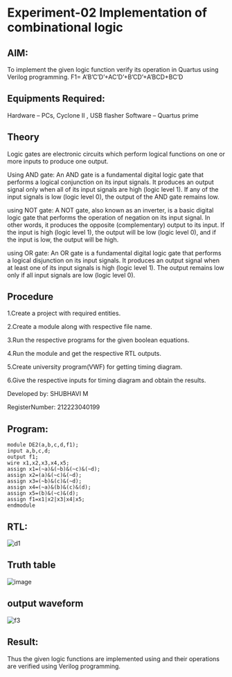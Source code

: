# Experiment-02 Implementation of combinational logic
## AIM:
To implement the given logic function verify its operation in Quartus using Verilog programming.
 F1= A’B’C’D’+AC’D’+B’CD’+A’BCD+BC’D

## Equipments Required:
 Hardware – PCs, Cyclone II , USB flasher
Software – Quartus prime

## Theory
Logic gates are electronic circuits which perform logical functions on one or more inputs to produce one output.

Using AND gate:
An AND gate is a fundamental digital logic gate that performs a logical conjunction on its input signals. It produces an output signal only when all of its input signals are high (logic level 1). If any of the input signals is low (logic level 0), the output of the AND gate remains low.

using NOT gate:
A NOT gate, also known as an inverter, is a basic digital logic gate that performs the operation of negation on its input signal. In other words, it produces the opposite (complementary) output to its input. If the input is high (logic level 1), the output will be low (logic level 0), and if the input is low, the output will be high.

using OR gate:
An OR gate is a fundamental digital logic gate that performs a logical disjunction on its input signals. It produces an output signal when at least one of its input signals is high (logic level 1). The output remains low only if all input signals are low (logic level 0).

## Procedure
1.Create a project with required entities.

2.Create a module along with respective file name.

3.Run the respective programs for the given boolean equations.

4.Run the module and get the respective RTL outputs.

5.Create university program(VWF) for getting timing diagram.

6.Give the respective inputs for timing diagram and obtain the results.

Developed by: SHUBHAVI M

RegisterNumber:  212223040199
## Program:
```
module DE2(a,b,c,d,f1);
input a,b,c,d;
output f1;
wire x1,x2,x3,x4,x5;
assign x1=(~a)&(~b)&(~c)&(~d);
assign x2=(a)&(~c)&(~d);
assign x3=(~b)&(c)&(~d);
assign x4=(~a)&(b)&(c)&(d);
assign x5=(b)&(~c)&(d);
assign f1=x1|x2|x3|x4|x5;
endmodule
```
## RTL:

![d1](https://github.com/Thenmozhi-Palanisamy/Experiment--02-Implementation-of-combinational-logic-/assets/95198708/5ab2c60f-4580-4390-8c83-3c47e830b49c)


## Truth table
![image](https://github.com/Thenmozhi-Palanisamy/Experiment--02-Implementation-of-combinational-logic-/assets/95198708/b280551a-f504-449b-8050-3c61de9a5b15)

## output waveform
![f3](https://github.com/Thenmozhi-Palanisamy/Experiment--02-Implementation-of-combinational-logic-/assets/95198708/b4739a63-7d76-4783-9926-cea462a51185)



## Result:
Thus the given logic functions are implemented using  and their operations are verified using Verilog programming.
